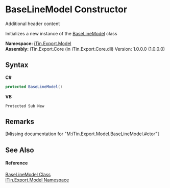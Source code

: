 # BaseLineModel Constructor 
Additional header content 

Initializes a new instance of the <a href="fecd9f8c-aa83-94f7-06af-60e921729e85">BaseLineModel</a> class

**Namespace:**&nbsp;<a href="ef57ffcc-e95e-b212-5a46-9aa6f5a3511f">iTin.Export.Model</a><br />**Assembly:**&nbsp;iTin.Export.Core (in iTin.Export.Core.dll) Version: 1.0.0.0 (1.0.0.0)

## Syntax

**C#**<br />
``` C#
protected BaseLineModel()
```

**VB**<br />
``` VB
Protected Sub New
```


## Remarks
\[Missing <remarks> documentation for "M:iTin.Export.Model.BaseLineModel.#ctor"\]

## See Also


#### Reference
<a href="fecd9f8c-aa83-94f7-06af-60e921729e85">BaseLineModel Class</a><br /><a href="ef57ffcc-e95e-b212-5a46-9aa6f5a3511f">iTin.Export.Model Namespace</a><br />